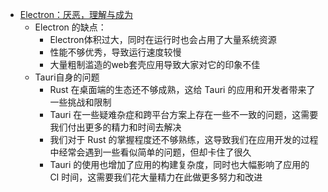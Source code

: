 - [Electron：厌恶，理解与成为](https://pengx17.vercel.app/posts/becoming-electron-fan)
	- Electron 的缺点：
		- Electron体积过大，同时在运行时也会占用了大量系统资源
		- 性能不够优秀，导致运行速度较慢
		- 大量粗制滥造的web套壳应用导致大家对它的印象不佳
	- Tauri自身的问题
		- Rust 在桌面端的生态还不够成熟，这给 Tauri 的应用和开发者带来了一些挑战和限制
		- Tauri 在一些疑难杂症和跨平台方案上存在一些不一致的问题，这需要我们付出更多的精力和时间去解决
		- 我们对于 Rust 的掌握程度还不够熟练，这导致我们在应用开发的过程中经常会遇到一些看似简单的问题，但却卡住了很久
		- Tauri 的使用也增加了应用的构建复杂度，同时也大幅影响了应用的 CI 时间，这需要我们花大量精力在此做更多努力和改进